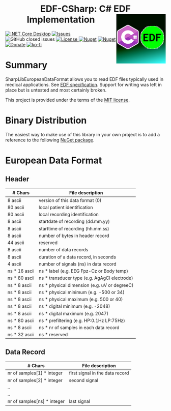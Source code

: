 <h1 align="center">EDF-CSharp: C# EDF Implementation <img src="./Assets/EDF.png" align="right" width="155px" height="155px"></h1> 

[![.NET Core Desktop](https://github.com/LiorBanai/EDF/actions/workflows/dotnet-desktop.yml/badge.svg)](https://github.com/LiorBanai/EDF/actions/workflows/dotnet-desktop.yml)
<a href="https://github.com/LiorBanai/EDF/issues">
    <img src="https://img.shields.io/github/issues/LiorBanai/EDF"  alt="Issues"/>
</a> ![GitHub closed issues](https://img.shields.io/github/issues-closed-raw/LiorBanai/EDF)
<a href="https://github.com/LiorBanai/EDF/blob/master/LICENSE">
    <img src="https://img.shields.io/github/license/LiorBanai/EDF"  alt="License"/>
</a>
[![Nuget](https://img.shields.io/nuget/v/EDF-CSharp)](https://www.nuget.org/packages/EDF-CSharp/)
[![Nuget](https://img.shields.io/nuget/dt/EDF-CSharp)](https://www.nuget.org/packages/EDF-CSharp/) [![Donate](https://www.paypalobjects.com/en_US/i/btn/btn_donate_SM.gif)](https://www.paypal.com/donate/?business=MCP57TBRAAVXA&no_recurring=0&item_name=Support+Open+source+Projects+%28Analogy+Log+Viewer%2C+HDF5-CSHARP%2C+etc%29&currency_code=USD) [![ko-fi](https://ko-fi.com/img/githubbutton_sm.svg)](https://ko-fi.com/F1F77IVQT)


# Summary

SharpLibEuropeanDataFormat allows you to read EDF files typically used in medical applications.
See [EDF specification](http://www.edfplus.info/specs/edf.html).
Support for writing was left in place but is untested and most certainly broken.

This project is provided under the terms of the [MIT license](http://choosealicense.com/licenses/mit/).

# Binary Distribution
The easiest way to make use of this library in your own project is to add a reference to the following [NuGet package](https://www.nuget.org/packages/SharpLibEuropeanDataFormat/).

# European Data Format

## Header

| # Chars | File description                               |
|---------|------------------------------------------------|
|8 ascii  | version of this data format (0) |
|80 ascii | local patient identification |
|80 ascii | local recording identification |
|8 ascii  | startdate of recording (dd.mm.yy)|
|8 ascii  | starttime of recording (hh.mm.ss) |
|8 ascii  | number of bytes in header record |
|44 ascii | reserved |
|8 ascii  | number of data records|
|8 ascii  | duration of a data record, in seconds |
|4 ascii  | number of signals (ns) in data record |
|ns * 16 ascii | ns * label (e.g. EEG Fpz-Cz or Body temp)|
|ns * 80 ascii | ns * transducer type (e.g. AgAgCl electrode) |
|ns * 8 ascii  | ns * physical dimension (e.g. uV or degreeC) |
|ns * 8 ascii  | ns * physical minimum (e.g. -500 or 34) |
|ns * 8 ascii  | ns * physical maximum (e.g. 500 or 40) |
|ns * 8 ascii  | ns * digital minimum (e.g. -2048) |
|ns * 8 ascii  | ns * digital maximum (e.g. 2047) |
|ns * 80 ascii | ns * prefiltering (e.g. HP:0.1Hz LP:75Hz) |
|ns * 8 ascii  | ns * nr of samples in each data record |
|ns * 32 ascii | ns * reserved|

## Data Record

| # Chars                   | File description                |
|---------------------------|---------------------------------|
|nr of samples[1] * integer | first signal in the data record |
|nr of samples[2] * integer | second signal                   |
|.. | |
|.. | |
|nr of samples[ns] * integer | last signal |
